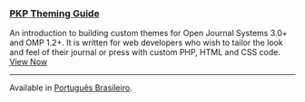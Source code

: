 
### <span class="fas fa-code"></span> [PKP Theming Guide](/pkp-theming-guide/en/)

An introduction to building custom themes for Open Journal Systems 3.0+ and OMP 1.2+. It is written for web developers who wish to tailor the look and feel of their journal or press with custom PHP, HTML and CSS code. [View Now](/pkp-theming-guide/en/)

---

<span class='fa fa-language'></span> Available in [Português Brasileiro](/pkp-theming-guide/pt-br/).
